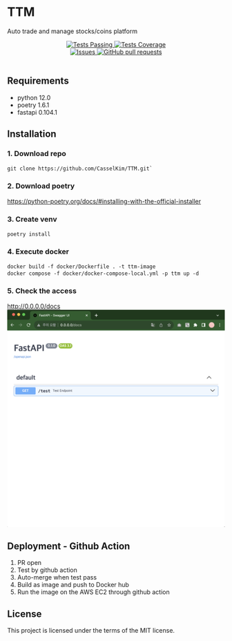 # TTM
Auto trade and manage stocks/coins platform
<p align="center">
</p>
  <p align="center">
    <a href="https://github.com/anuraghazra/github-readme-stats/actions">
      <img alt="Tests Passing" src="https://github.com/anuraghazra/github-readme-stats/workflows/Test/badge.svg" />
    </a>
    <a href="https://codecov.io/gh/anuraghazra/github-readme-stats">
      <img alt="Tests Coverage" src="https://codecov.io/gh/anuraghazra/github-readme-stats/branch/master/graph/badge.svg" />
    </a>
    <br />
    <a href="https://github.com/anuraghazra/github-readme-stats/issues">
      <img alt="Issues" src="https://img.shields.io/github/issues/anuraghazra/github-readme-stats?color=0088ff" />
    </a>
    <a href="https://github.com/anuraghazra/github-readme-stats/pulls">
      <img alt="GitHub pull requests" src="https://img.shields.io/github/issues-pr/anuraghazra/github-readme-stats?color=0088ff" />
    </a>
    <br />
    <br />

  </p>


## Requirements
- python 12.0
- poetry 1.6.1
- fastapi 0.104.1


## Installation
### 1. Download repo
```
git clone https://github.com/CasselKim/TTM.git`
```

### 2. Download poetry
https://python-poetry.org/docs/#installing-with-the-official-installer

### 3. Create venv
```
poetry install
```
### 4. Execute docker
```
docker build -f docker/Dockerfile . -t ttm-image
docker compose -f docker/docker-compose-local.yml -p ttm up -d
```
### 5. Check the access
http://0.0.0.0/docs
![image](docs/local_test.png)

## Deployment - Github Action
1. PR open
2. Test by github action
3. Auto-merge when test pass
4. Build as image and push to Docker hub
5. Run the image on the AWS EC2 through github action

## License
This project is licensed under the terms of the MIT license.
